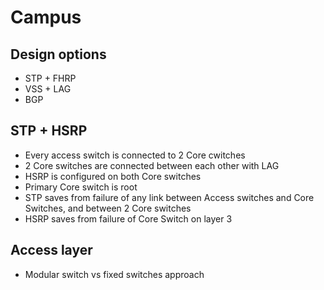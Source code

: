 # Campus

## Design options

- STP + FHRP
- VSS + LAG
- BGP

## STP + HSRP

- Every access switch is connected to 2 Core cwitches
- 2 Core switches are connected between each other with LAG
- HSRP is configured on both Core switches
- Primary Core switch is root
- STP saves from failure of any link between Access switches and Core Switches, and between 2 Core switches
- HSRP saves from failure of Core Switch on layer 3

## Access layer

- Modular switch vs fixed switches approach
